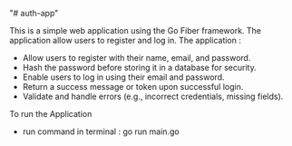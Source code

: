 "# auth-app" 

This is a simple web application using the Go Fiber framework. The application allow users to register and log in. The application :

- Allow users to register with their name, email, and password.
- Hash the password before storing it in a database for security.
- Enable users to log in using their email and password.
- Return a success message or token upon successful login.
- Validate and handle errors (e.g., incorrect credentials, missing fields).

To run the Application
- run command in terminal : go run main.go